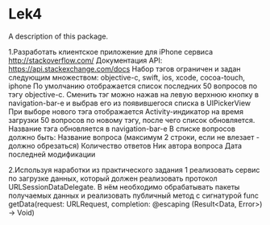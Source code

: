# Lek4

A description of this package.

1.Разработать клиентское приложение для iPhone сервиса http://stackoverflow.com/
Документация API: https://api.stackexchange.com/docs
Набор тэгов ограничен и задан следующим множеством:
objective-c, swift, ios, xcode, cocoa-touch, iphone
По умолчанию отображается список последних 50 вопросов по тэгу objective-c. Сменить тэг можно нажав на левую верхнюю кнопку в navigation-bar-е и выбрав его из появившегося списка в UIPickerView
При выборе нового тэга отображается Activity-индикатор на время загрузки 50 вопросов по новому тэгу, после чего список обновляется. Название тэга обновляется в navigation-bar-e
В списке вопросов должно быть:
Название вопроса (максимум 2 строки, если не влезает - должно обрезаться)
Количество ответов
Ник автора вопроса
Дата последней модификации

2.Используя наработки из практического задания 1 реализовать сервис по загрузке данных, который должен реализовать протокол URLSessionDataDelegate. В нём необходимо обрабатывать пакеты получаемых данных и реализовать публичный метод с сигнатурой
func getData(request: URLRequest, completion: @escaping (Result<Data, Error>) -> Void)

